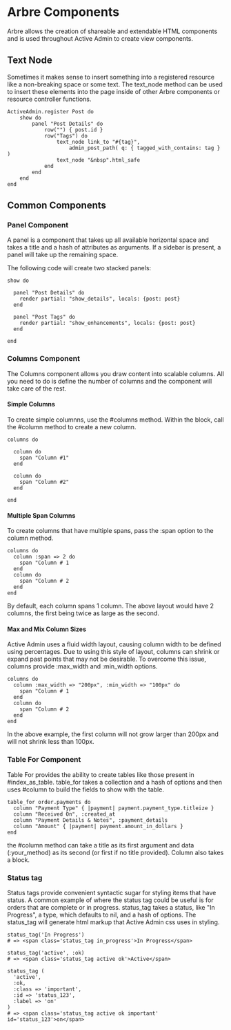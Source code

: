 # Arbre Components

Arbre allows the creation of shareable and extendable HTML components and is
used throughout Active Admin to create view components.

## Text Node

Sometimes it makes sense to insert something into a registered resource like a
non-breaking space or some text. The text_node method can be used to insert
these elements into the page inside of other Arbre components or resource
controller functions.

	ActiveAdmin.register Post do
		show do
			panel "Post Details" do
				row("") { post.id }
				row("Tags") do
					text_node link_to "#{tag}", 
						admin_post_path( q: { tagged_with_contains: tag } )
					text_node "&nbsp".html_safe
				end
			end
		end
	end

## Common Components

### Panel Component

A panel is a component that takes up all available horizontal space and takes a
title and a hash of attributes as arguments. If a sidebar is present, a panel
will take up the remaining space.

The following code will create two stacked panels:

    show do

      panel "Post Details" do
        render partial: "show_details", locals: {post: post}
      end

      panel "Post Tags" do
        render partial: "show_enhancements", locals: {post: post}
      end

    end

### Columns Component

The Columns component allows you draw content into scalable columns. All you
need to do is define the number of columns and the component will take care of
the rest.

#### Simple Columns
	
To create simple columnns, use the #columns method. Within the block, call the
#column method to create a new column.

	columns do
	  
	  column do
		span "Column #1"
	  end
	  
	  column do
		span "Column #2"
	  end

	end

#### Multiple Span Columns

To create columns that have multiple spans, pass the :span option to the column
method.

	columns do
      column :span => 2 do
        span "Column # 1
      end
      column do
        span "Column # 2
      end
    end

By default, each column spans 1 column. The above layout would have 2 columns,
the first being twice as large as the second.

#### Max and Mix Column Sizes

Active Admin uses a fluid width layout, causing column width to be defined
using percentages. Due to using this style of layout, columns can shrink or
expand past points that may not be desirable. To overcome this issue,
columns provide :max_width and :min_width options.

    columns do
      column :max_width => "200px", :min_width => "100px" do
        span "Column # 1
      end
      column do
        span "Column # 2
      end
    end

In the above example, the first column will not grow larger than 200px and will
not shrink less than 100px.

### Table For Component
 
Table For provides the ability to create tables like those present in
#index_as_table. table_for takes a collection and a hash of options and then
uses #column to build the fields to show with the table.

	table_for order.payments do
	  column "Payment Type" { |payment| payment.payment_type.titleize }
	  column "Received On", :created_at
	  column "Payment Details & Notes", :payment_details
	  column "Amount" { |payment| payment.amount_in_dollars }
	end

the #column method can take a title as its first argument and data
(:your_method) as its second (or first if no title provided). Column also
takes a block.

### Status tag

Status tags provide convenient syntactic sugar for styling items that have
status. A common example of where the status tag could be useful is for orders
that are complete or in progress. status_tag takes a status, like
"In Progress", a type, which defaults to nil, and a hash of options. The
status_tag will generate html markup that Active Admin css uses in styling.

    status_tag('In Progress')
    # => <span class='status_tag in_progress'>In Progress</span>
  
    status_tag('active', :ok)
    # => <span class='status_tag active ok'>Active</span>
  
    status_tag (
      'active', 
      :ok, 
      :class => 'important', 
      :id => 'status_123', 
      :label => 'on'
    )
    # => <span class='status_tag active ok important' id='status_123'>on</span>
